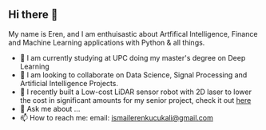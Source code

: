 ## Hi there 👋
My name is Eren, and I am enthuisastic about Artfifical Intelligence, Finance and Machine Learning applications with Python & all things.

- 🌱 I am currently studying at UPC doing my master's degree on Deep Learning
- 👯 I am looking to collaborate on Data Science, Signal Processing and Artificial Intelligence Projects.
- 🤔 I recently built a Low-cost LiDAR sensor robot with 2D laser to lower the cost in significant amounts for my senior project, check it out [here](https://www.linkedin.com/posts/ismailerenkucukali_excited-to-share-my-latest-research-project-activity-7215804278894977025-v5iS?utm_source=share&utm_medium=member_desktop.)
- 💬 Ask me about ...
- 📫 How to reach me: email: ismailerenkucukali@gmail.com

